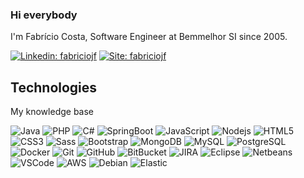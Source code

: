 ### Hi everybody

I'm Fabrício Costa, Software Engineer at Bemmelhor SI since 2005. 

[![Linkedin: fabriciojf](https://img.shields.io/badge/-Linkedin-blue?style=flat-square&logo=Linkedin&logoColor=white&link=https://www.linkedin.com/in/fabricioscosta/)](https://www.linkedin.com/in/fabricioscosta/)
[![Site: fabriciojf](https://img.shields.io/badge/-PersonalSite-blue?style=flat-square&logo=wordpress&logoColor=white&link=https://fabriciojf.com)](https://fabriciojf.com)

## Technologies

My knowledge base

![Java](https://img.shields.io/badge/-Java-1572b6?style=flat-square&logo=java)
![PHP](https://img.shields.io/badge/-PHP-1572b6?style=flat-square&logoColor=white&logo=php)
![C#](https://img.shields.io/badge/-CSharp-1572b6?style=flat-square&logoColor=white&logo=c-sharp)
![SpringBoot](https://img.shields.io/badge/-SpringBoot-6DB33F?style=flat-square&logo=spring&logoColor=white)
![JavaScript](https://img.shields.io/badge/-JavaScript-1572b6?style=flat-square&logo=javascript&logoColor=white)
![Nodejs](https://img.shields.io/badge/-Nodejs-339933?style=flat-square&logo=Node.js&logoColor=white)
![HTML5](https://img.shields.io/badge/-HTML5-E34F26?style=flat-square&logo=html5&logoColor=white)
![CSS3](https://img.shields.io/badge/-CSS3-1572b6?style=flat-square&logo=css3)
![Sass](https://img.shields.io/badge/-Sass-CC6699?style=flat-square&logo=sass&logoColor=white)
![Bootstrap](https://img.shields.io/badge/-Bootstrap-563D7C?style=flat-square&logo=bootstrap)
![MongoDB](https://img.shields.io/badge/-MongoDB-black?style=flat-square&logo=mongodb)
![MySQL](https://img.shields.io/badge/-MySQL-1572b6?style=flat-square&logo=mysql&logoColor=white)
![PostgreSQL](https://img.shields.io/badge/-PostgreSQL-1572b6?style=flat-square&logo=postgresql&logoColor=white)
![Docker](https://img.shields.io/badge/-Docker-1572b6?style=flat-square&logo=docker&logoColor=white)
![Git](https://img.shields.io/badge/-Git-black?style=flat-square&logo=git)
![GitHub](https://img.shields.io/badge/-GitHub-181717?style=flat-square&logo=github)
![BitBucket](https://img.shields.io/badge/-BitBucket-1572b6?style=flat-square&logo=bitbucket)
![JIRA](https://img.shields.io/badge/-JIRA-1572b6?style=flat-square&logo=jira)
![Eclipse](https://img.shields.io/badge/-Eclipse-1572b6?style=flat-square&logo=eclipse&logoColor=white)
![Netbeans](https://img.shields.io/badge/-Netbeans-1572b6?style=flat-square&logo=apache-netbeans-ide&logoColor=white)
![VSCode](https://img.shields.io/badge/-VSCode-1572b6?style=flat-square&logo=visual-studio-code&logoColor=white)
![AWS](https://img.shields.io/badge/-AWS-1572b6?style=flat-square&logo=amazon-aws&logoColor=white)
![Debian](https://img.shields.io/badge/-Debian-1572b6?style=flat-square&logo=debian&logoColor=white)
![Elastic](https://img.shields.io/badge/-Elastic-1572b6?style=flat-square&logo=elastic&logoColor=white)
